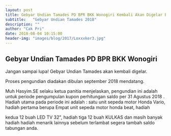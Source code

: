 ```yaml
---
layout: post
title: Gebyar Undian Tamades PD BPR BKK Wonogiri Kembali Akan Digelar Bulan September 2018 Mendatang
subtitle:   "Gebyar Undian Tamades 2018"
description: ""
author: "Cak Pri"
date: 2018-08-04 10:15:00
header-img: "images/blog/2017/Loxxxker3.jpg"
---
```



## Gebyar Undian Tamades PD BPR BKK Wonogiri

Jangan sampai lupa! Gebyar Undian Tamades akan kembali digelar.

Proses pengundian diadakan dibulan september 2018 mendatang. 

Muh Hasyim.SE selaku ketua panitia menjelaskan, pengundian ini adalah untuk periode pengumpulan kupon perhitungan saldo per 31 Agustus 2018
. 
Hadiah utama pada periode ini adalah : satu unit sepeda motor Honda Vario, hadiah pertama berupa Empat unit sepeda motor honda beat, hadiah 

kedua 12 buah LED TV 32", hadiah tiga 12 buah KULKAS dan masih banyak hadiah hadiah menarik lainnya
sebelum terlambat segera tambah saldo tabungan anda.
